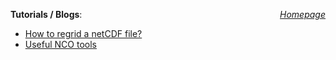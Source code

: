 <a href="https://sharma-bharat.github.io/" style="float: right;">*Homepage*</a>

**Tutorials / Blogs**:
- [How to regrid a netCDF file?](https://sharma-bharat.github.io/tutorials/regrid.html)
- [Useful NCO tools](https://sharma-bharat.github.io/tutorials/nco_tools.html)